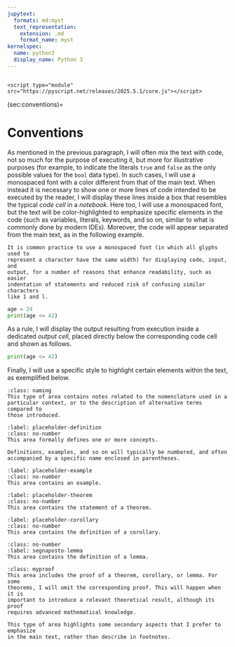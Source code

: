 ```yaml
---
jupytext:
  formats: md:myst
  text_representation:
    extension: .md
    format_name: myst
kernelspec:
  name: python3
  display_name: Python 3
---
```


```{raw} html

<script type="module" src="https://pyscript.net/releases/2025.5.1/core.js"></script>
```

(sec:conventions)=
# Conventions

As mentioned in the previous paragraph, I will often mix the text with code,
not so much for the purpose of executing it, but more for illustrative purposes
(for example, to indicate the literals `true` and `false` as the only possible
values for the `bool` data type). In such cases, I will use a monospaced font
with a color different from that of the main text. When instead it is necessary
to show one or more lines of code intended to be executed by the reader, I will
display these lines inside a box that resembles the typical _code cell_ in a
_notebook_. Here too, I will use a monospaced font, but the text will be
color-highlighted to emphasize specific elements in the code (such as
variables, literals, keywords, and so on, similar to what is commonly done by
modern IDEs). Moreover, the code will appear separated from the main text, as
in the following example.

```{margin}
It is common practice to use a monospaced font (in which all glyphs used to
represent a character have the same width) for displaying code, input, and
output, for a number of reasons that enhance readability, such as easier
indentation of statements and reduced risk of confusing similar characters
like 1 and l.
```

```python
age = 24
print(age <= 42)
```

As a rule, I will display the output resulting from execution inside a
dedicated _output cell_, placed directly below the corresponding code cell and
shown as follows.


```python
print(age <= 42)
```

Finally, I will use a specific style to highlight certain elements within the
text, as exemplified below.

```{admonition} _
:class: naming
This type of area contains notes related to the nomenclature used in a
particular context, or to the description of alternative terms compared to
those introduced.
```

```{prf:definition}
:label: placeholder-definition
:class: no-number
This area formally defines one or more concepts.
```
```{margin}
Definitions, examples, and so on will typically be numbered, and often
accompanied by a specific name enclosed in parentheses.
```

```{prf:example}
:label: placeholder-example
:class: no-number
This area contains an example.
```

````{prf:theorem}
:label: placeholder-theorem
:class: no-number
This area contains the statement of a theorem.
````

```{prf:corollay}
:label: placeholder-corollary
:class: no-number
This area contains the definition of a corollary.
```

```{prf:lemma}
:class: no-number
:label: segnaposto-lemma
This area contains the definition of a lemma.
```


```{admonition} _
:class: myproof
This area includes the proof of a theorem, corollary, or lemma. For some
theorems, I will omit the corresponding proof. This will happen when it is
important to introduce a relevant theoretical result, although its proof
requires advanced mathematical knowledge.
```

```{note}
This type of area highlights some secondary aspects that I prefer to emphasize
in the main text, rather than describe in footnotes.
```
